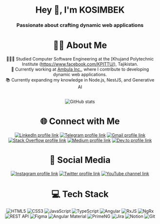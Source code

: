 <div align="center">
  <!-- Header Section -->
  <h1 align="center">Hey 👋, I'm KOSIMBEK</h1>
  <h3 align="center">Passionate about crafting dynamic web applications</h3>
  
  <!-- About Me Section -->
  # 🙋🏻 About Me
  👩🏻‍🎓 Studied Computer Software Engineering at the [Khujand Polytechnic Institute (https://www.facebook.com/KPITTU/), Tajikistan.<br/>
  💼 Currently working at [Ambula Inc.](https://www.ambula.io/), where I contribute to developing dynamic web applications.<br/>
  📚 Currently expanding my knowledge in Node.js, NestJS, and Generative AI<br/><br/>
  
  <!-- GitHub Stats Section -->
  ![GitHub stats](https://github-readme-stats.vercel.app/api?username=kosimbekGH&theme=github_dark&show_icons=true)
  
  <!-- Connect with Me Section -->
  # 🌐 Connect with Me
  [![LinkedIn profile link](https://img.shields.io/badge/LinkedIn-0A66C2?style=for-the-badge&logo=linkedin&logoColor=white)](https://linkedin.com/in/cosimov)
  [![Telegram profile link](https://img.shields.io/badge/Telegram-2CA5E0?style=for-the-badge&logo=telegram&logoColor=white)](https://t.me/cosimov)
  [![Gmail profile link](https://img.shields.io/badge/Gmail-D14836?style=for-the-badge&logo=gmail&logoColor=white)](mailto:coseemov@gmail.com)
  [![Stack Overflow profile link](https://img.shields.io/badge/Stack%20Overflow-F58025?style=for-the-badge&logo=stack-overflow&logoColor=white)](https://stackoverflow.com/users/14252144)
  [![Medium profile link](https://img.shields.io/badge/Medium-12100E?style=for-the-badge&logo=medium&logoColor=white)](https://medium.com/@kosimbek)
  [![Dev.to profile link](https://img.shields.io/badge/Dev.to-0A0A0A?style=for-the-badge&logo=dev.to&logoColor=white)](https://dev.to/kosimbekdev)
  
  <!-- Social Media Section -->
  # 📱 Social Media
  [![Instagram profile link](https://img.shields.io/badge/Instagram-E4405F?style=for-the-badge&logo=instagram&logoColor=white)](https://instagram.com/coseemov)
  [![Twitter profile link](https://img.shields.io/badge/Twitter-1DA1F2?style=for-the-badge&logo=twitter&logoColor=white)](https://twitter.com/coseemov)
  [![YouTube channel link](https://img.shields.io/badge/YouTube-FF0000?style=for-the-badge&logo=youtube&logoColor=white)](https://youtube.com/cosimov)
  
  <!-- Tech Stack Section -->
  # 💻 Tech Stack
  ![HTML5](https://img.shields.io/badge/html5-%23E34F26.svg?style=for-the-badge&logo=html5&logoColor=white)
  ![CSS3](https://img.shields.io/badge/css3-%231572B6.svg?style=for-the-badge&logo=css3&logoColor=white)
  ![JavaScript](https://img.shields.io/badge/javascript-%23323330.svg?style=for-the-badge&logo=javascript&logoColor=%23F7DF1E)
  ![TypeScript](https://img.shields.io/badge/typescript-%23007ACC.svg?style=for-the-badge&logo=typescript&logoColor=white)
  ![Angular](https://img.shields.io/badge/angular-%23DD0031.svg?style=for-the-badge&logo=angular&logoColor=white)
  ![RxJS](https://img.shields.io/badge/RxJS-%23B7178C.svg?style=for-the-badge&logo=reactivex&logoColor=white)
  ![NgRx](https://img.shields.io/badge/ngrx-%23DD0031.svg?style=for-the-badge&logo=redux&logoColor=white)
  ![REST API](https://img.shields.io/badge/REST-02569B?style=for-the-badge&logo=rest&logoColor=white)
  ![Figma](https://img.shields.io/badge/figma-%23F24E1E.svg?style=for-the-badge&logo=figma&logoColor=white)
  ![Angular Material](https://img.shields.io/badge/angular--material-%23D32F2F.svg?style=for-the-badge&logo=angular&logoColor=white)
  ![PrimeNG](https://img.shields.io/badge/primeng-%2302569B.svg?style=for-the-badge&logo=angular&logoColor=white)
  ![Jira](https://img.shields.io/badge/jira-%230A0FFF.svg?style=for-the-badge&logo=jira&logoColor=white)
  ![Notion](https://img.shields.io/badge/Notion-%23000000.svg?style=for-the-badge&logo=notion&logoColor=white)
  ![Git](https://img.shields.io/badge/git-%23F05033.svg?style=for-the-badge&logo=git&logoColor=white)
</div
